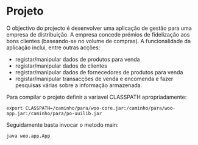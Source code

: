 # Projeto

O objectivo do projecto é desenvolver uma aplicação de gestão para uma empresa de distribuição. A empresa concede prémios de fidelização aos bons clientes (baseando-se no volume de compras). A funcionalidade da aplicação inclui, entre outras acções: 
- registar/manipular dados de produtos para venda 
- registar/manipular dados de clientes 
- registar/manipular dados de fornecedores de produtos para venda 
- registar/manipular transacções de venda e encomenda e fazer pesquisas várias sobre a informação armazenada.

Para compilar o projeto definir a variavel CLASSPATH apropriadamente:
```
export CLASSPATH=/caminho/para/woo-core.jar:/caminho/para/woo-app.jar:/caminho/para/po-uuilib.jar
```
Seguidamente basta invocar o metodo main:
```
java woo.app.App
```
